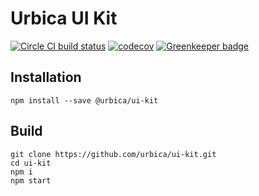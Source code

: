 # Urbica UI Kit

[![Circle CI build status](https://circleci.com/gh/urbica/ui-kit.svg?style=shield)](https://circleci.com/gh/urbica/ui-kit/tree/master)
[![codecov](https://codecov.io/gh/urbica/ui-kit/branch/master/graph/badge.svg)](https://codecov.io/gh/urbica/ui-kit)
[![Greenkeeper badge](https://badges.greenkeeper.io/urbica/ui-kit.svg)](https://greenkeeper.io/)

## Installation

```shell
npm install --save @urbica/ui-kit
```

## Build

```shell
git clone https://github.com/urbica/ui-kit.git
cd ui-kit
npm i
npm start
```